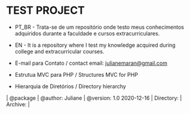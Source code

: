 # TEST PROJECT

* PT_BR - Trata-se de um repositório onde testo meus conhecimentos adquiridos durante a faculdade e cursos extracurriculares.
* EN - It is a repository where I test my knowledge acquired during college and extracurricular courses.

* E-mail para Contato / contact email: julianemaran@gmail.com
* Estrutua MVC para PHP / Structures MVC for PHP
* Hierarquia de Diretórios / Directory hierarchy

| @package | 
@author:  Juliane |
@version: 1.0 2020-12-16 |
Directory: |
Archive: |

